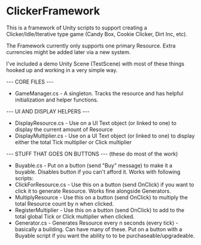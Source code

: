 # ClickerFramework

This is a framework of Unity scripts to support creating a Clicker/Idle/Iterative type game (Candy Box, Cookie Clicker, Dirt Inc, etc).

The Framework currently only supports one primary Resource. Extra currencies might be added later via a new system.

I've included a demo Unity Scene (TestScene) with most of these things hooked up and working in a very simple way.

--- CORE FILES ---

- GameManager.cs - A singleton. Tracks the resource and has helpful initialization and helper functions.


--- UI AND DISPLAY HELPERS ---

- DisplayResource.cs - Use on a UI Text object (or linked to one) to display the current amount of Resource
- DisplayMultiplier.cs - Use on a UI Text object (or linked to one) to display either the total Tick multiplier or Click multiplier


--- STUFF THAT GOES ON BUTTONS --- 
(these do most of the work)

- Buyable.cs - Put on a button (send "Buy" message) to make it a buyable. Disables button if you can't afford it. Works with following scripts:
- ClickForResource.cs - Use this on a button (send OnClick) if you want to click it to generate Resource. Works fine alongside Generators.
- MultiplyResource - Use this on a button (send OnClick) to multiply the total Resource count by n when clicked.
- RegisterMultiplier - Use this on a button (send OnClick) to add to the total global Tick or Click multiplier when clicked.
- Generator.cs - Generates Resource every n seconds (every tick) - basically a building. Can have many of these.  Put on a button with a Buyable script if you want the ability to to be purchaseable/upgradeable.
